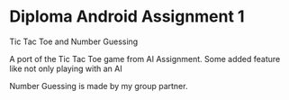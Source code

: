 # Diploma Android Assignment 1
Tic Tac Toe and Number Guessing

A port of the Tic Tac Toe game from AI Assignment.
Some added feature like not only playing with an AI

Number Guessing is made by my group partner.
